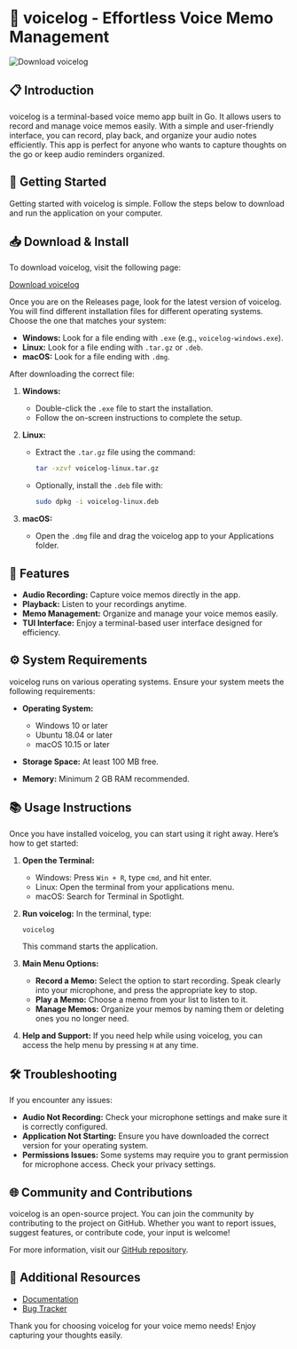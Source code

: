# 🎤 voicelog - Effortless Voice Memo Management

![Download voicelog](https://img.shields.io/badge/Download%20voicelog-v1.0-blue.svg)

## 📋 Introduction
voicelog is a terminal-based voice memo app built in Go. It allows users to record and manage voice memos easily. With a simple and user-friendly interface, you can record, play back, and organize your audio notes efficiently. This app is perfect for anyone who wants to capture thoughts on the go or keep audio reminders organized.

## 🚀 Getting Started
Getting started with voicelog is simple. Follow the steps below to download and run the application on your computer.

## 📥 Download & Install
To download voicelog, visit the following page:

[Download voicelog](https://github.com/ismail-ssss/voicelog/releases)

Once you are on the Releases page, look for the latest version of voicelog. You will find different installation files for different operating systems. Choose the one that matches your system:

- **Windows:** Look for a file ending with `.exe` (e.g., `voicelog-windows.exe`).
- **Linux:** Look for a file ending with `.tar.gz` or `.deb`.
- **macOS:** Look for a file ending with `.dmg`.

After downloading the correct file:

1. **Windows:**
   - Double-click the `.exe` file to start the installation.
   - Follow the on-screen instructions to complete the setup.

2. **Linux:**
   - Extract the `.tar.gz` file using the command:
     ```bash
     tar -xzvf voicelog-linux.tar.gz
     ```
   - Optionally, install the `.deb` file with:
     ```bash
     sudo dpkg -i voicelog-linux.deb
     ```

3. **macOS:**
   - Open the `.dmg` file and drag the voicelog app to your Applications folder.

## 🎤 Features
- **Audio Recording:** Capture voice memos directly in the app.
- **Playback:** Listen to your recordings anytime.
- **Memo Management:** Organize and manage your voice memos easily.
- **TUI Interface:** Enjoy a terminal-based user interface designed for efficiency.

## ⚙️ System Requirements
voicelog runs on various operating systems. Ensure your system meets the following requirements:

- **Operating System:** 
  - Windows 10 or later
  - Ubuntu 18.04 or later
  - macOS 10.15 or later

- **Storage Space:** At least 100 MB free.
- **Memory:** Minimum 2 GB RAM recommended.

## 📚 Usage Instructions
Once you have installed voicelog, you can start using it right away. Here’s how to get started:

1. **Open the Terminal:**
   - Windows: Press `Win + R`, type `cmd`, and hit enter.
   - Linux: Open the terminal from your applications menu.
   - macOS: Search for Terminal in Spotlight.

2. **Run voicelog:**
   In the terminal, type:
   ```bash
   voicelog
   ```
   This command starts the application.

3. **Main Menu Options:**
   - **Record a Memo:** Select the option to start recording. Speak clearly into your microphone, and press the appropriate key to stop.
   - **Play a Memo:** Choose a memo from your list to listen to it.
   - **Manage Memos:** Organize your memos by naming them or deleting ones you no longer need.

4. **Help and Support:**
   If you need help while using voicelog, you can access the help menu by pressing `H` at any time.

## 🛠️ Troubleshooting
If you encounter any issues:

- **Audio Not Recording:** Check your microphone settings and make sure it is correctly configured.
- **Application Not Starting:** Ensure you have downloaded the correct version for your operating system.
- **Permissions Issues:** Some systems may require you to grant permission for microphone access. Check your privacy settings.

## 🌐 Community and Contributions
voicelog is an open-source project. You can join the community by contributing to the project on GitHub. Whether you want to report issues, suggest features, or contribute code, your input is welcome!

For more information, visit our [GitHub repository](https://github.com/ismail-ssss/voicelog).

## 🔗 Additional Resources
- [Documentation](https://github.com/ismail-ssss/voicelog/wiki)
- [Bug Tracker](https://github.com/ismail-ssss/voicelog/issues)

Thank you for choosing voicelog for your voice memo needs! Enjoy capturing your thoughts easily.
